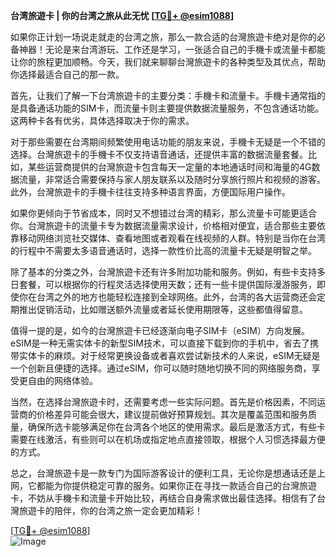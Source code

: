 **台湾旅遊卡 | 你的台湾之旅从此无忧 [[TG💪+ @esim1088](https://t.me/s/esim1088)]**

如果你正计划一场说走就走的台湾之旅，那么一款合适的台灣旅遊卡绝对是你的必备神器！无论是来台湾游玩、工作还是学习，一张适合自己的手機卡或流量卡都能让你的旅程更加顺畅。今天，我们就来聊聊台灣旅遊卡的各种类型及其优点，帮助你选择最适合自己的那一款。

首先，让我们了解一下台湾旅遊卡的主要分类：手機卡和流量卡。手機卡通常指的是具备通话功能的SIM卡，而流量卡则主要提供数据流量服务，不包含通话功能。这两种卡各有优劣，具体选择取决于你的需求。

对于那些需要在台湾期间频繁使用电话功能的朋友来说，手機卡无疑是一个不错的选择。台灣旅遊卡的手機卡不仅支持语音通话，还提供丰富的数据流量套餐。比如，某些运营商提供的台灣旅遊卡包含每天一定量的本地通话时间和海量的4G数据流量，非常适合需要保持与家人朋友联系以及随时分享旅行照片和视频的游客。此外，台灣旅遊卡的手機卡往往支持多种语言界面，方便国际用户操作。

如果你更倾向于节省成本，同时又不想错过台湾的精彩，那么流量卡可能更适合你。台灣旅遊卡的流量卡专为数据流量需求设计，价格相对便宜，适合那些主要依靠移动网络浏览社交媒体、查看地图或者观看在线视频的人群。特别是当你在台湾的行程中不需要太多语音通话时，选择一款性价比高的流量卡无疑是明智之举。

除了基本的分类之外，台灣旅遊卡还有许多附加功能和服务。例如，有些卡支持多日套餐，可以根据你的行程灵活选择使用天数；还有一些卡提供国际漫游服务，即使你在台湾之外的地方也能轻松连接到全球网络。此外，台湾的各大运营商还会定期推出促销活动，比如赠送额外流量或者延长使用期限等，这些都值得留意。

值得一提的是，如今的台灣旅遊卡已经逐渐向电子SIM卡（eSIM）方向发展。eSIM是一种无需实体卡的新型SIM技术，可以直接下载到你的手机中，省去了携带实体卡的麻烦。对于经常更换设备或者喜欢尝试新技术的人来说，eSIM无疑是一个创新且便捷的选择。通过eSIM，你可以随时随地切换不同的网络服务商，享受更自由的网络体验。

当然，在选择台灣旅遊卡时，还需要考虑一些实际问题。首先是价格因素，不同运营商的价格差异可能会很大，建议提前做好预算规划。其次是覆盖范围和服务质量，确保所选卡能够满足你在台湾各个地区的使用需求。最后是激活方式，有些卡需要在线激活，有些则可以在机场或指定地点直接领取，根据个人习惯选择最方便的方式。

总之，台灣旅遊卡是一款专门为国际游客设计的便利工具，无论你是想通话还是上网，它都能为你提供稳定可靠的服务。如果你正在寻找一款适合自己的台灣旅遊卡，不妨从手機卡和流量卡开始比较，再结合自身需求做出最佳选择。相信有了台灣旅遊卡的陪伴，你的台湾之旅一定会更加精彩！

[[TG💪+ @esim1088](https://t.me/s/esim1088)]  
![Image](https://i.postimg.cc/4NQfJmqS/Snipaste-2025-05-13-00-14-12.png)